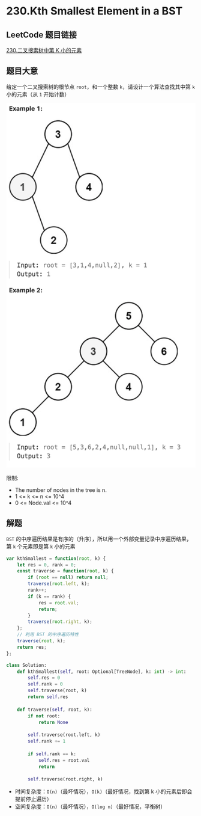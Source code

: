 # 230.Kth Smallest Element in a BST

## LeetCode 题目链接

[230.二叉搜索树中第 K 小的元素](https://leetcode.cn/problems/kth-smallest-element-in-a-bst/)

## 题目大意

给定一个二叉搜索树的根节点 `root`，和一个整数 `k`，请设计一个算法查找其中第 `k` 小的元素（从 `1` 开始计数）

![alt text](images/example230.png)

限制:
- The number of nodes in the tree is n.
- 1 <= k <= n <= 10^4
- 0 <= Node.val <= 10^4

## 解题

`BST` 的中序遍历结果是有序的（升序），所以用一个外部变量记录中序遍历结果，第 `k` 个元素即是第 `k` 小的元素

```js
var kthSmallest = function(root, k) {
    let res = 0, rank = 0;
    const traverse = function(root, k) {
        if (root == null) return null;
        traverse(root.left, k);
        rank++;
        if (k == rank) {
            res = root.val;
            return;
        }
        traverse(root.right, k);
    };
    // 利用 BST 的中序遍历特性
    traverse(root, k);
    return res;
};
```
```python
class Solution:
    def kthSmallest(self, root: Optional[TreeNode], k: int) -> int:
        self.res = 0
        self.rank = 0
        self.traverse(root, k)
        return self.res
    
    def traverse(self, root, k):
        if not root:
            return None

        self.traverse(root.left, k)
        self.rank += 1

        if self.rank == k:
            self.res = root.val
            return
            
        self.traverse(root.right, k)
```

- 时间复杂度：`O(n)`（最坏情况），`O(k)`（最好情况，找到第 k 小的元素后即会提前停止遍历）
- 空间复杂度：`O(n)`（最坏情况），`O(log n)`（最好情况，平衡树）
